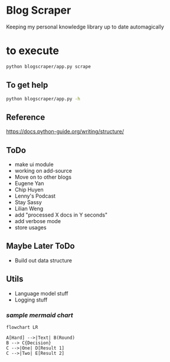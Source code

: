 # Blog Scraper

Keeping my personal knowledge library up to date automagically

# to execute
```sh
python blogscraper/app.py scrape
```
## To get help
```sh
python blogscraper/app.py -h
```



## Reference
https://docs.python-guide.org/writing/structure/

## ToDo
* make ui module
 * working on add-source
* Move on to other blogs
* Eugene Yan
* Chip Huyen
* Lenny's Podcast
* Stay Sassy
* Lilian Weng
* add "processed X docs in Y seconds"
* add verbose mode
* store usages

## Maybe Later ToDo
* Build out data structure

## Utils
* Language model stuff
* Logging stuff


### _sample mermaid chart_
```mermaid
flowchart LR

A[Hard] -->|Text| B(Round)
B --> C{Decision}
C -->|One| D[Result 1]
C -->|Two| E[Result 2]
```